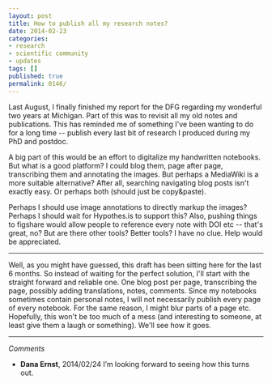 ```yaml
---
layout: post
title: How to publish all my research notes?
date: 2014-02-23
categories:
- research
- scientific community
- updates
tags: []
published: true
permalink: 0146/
---
```


Last August, I finally finished my report for the DFG regarding my wonderful two years at Michigan. Part of this was to revisit all my old notes and publications. This has reminded me of something I've been wanting to do for a long time -- publish every last bit of research I produced during my PhD and postdoc.

A big part of this would be an effort to digitalize my handwritten notebooks. But what is a good platform? I could blog them, page after page, transcribing them and annotating the images. But perhaps a MediaWiki is a more suitable alternative? After all, searching navigating blog posts isn't exactly easy. Or perhaps both (should just be copy&paste).

Perhaps I should use image annotations to directly markup the images? Perhaps I should wait for Hypothes.is to support this? Also, pushing things to figshare would allow people to reference every note with DOI etc -- that's great, no? But are there other tools? Better tools? I have no clue. Help would be appreciated.

---

Well, as you might have guessed, this draft has been sitting here for the last 6 months. So instead of waiting for the perfect solution, I'll start with the straight forward and reliable one. One blog post per page, transcribing the page, possibly adding translations, notes, comments. Since my notebooks sometimes contain personal notes, I will not necessarily publish every page of every notebook. For the same reason, I might blur parts of a page etc. Hopefully, this won't be too much of a mess (and interesting to someone, at least give them a laugh or something). We'll see how it goes.

---

_Comments_

* **Dana Ernst**, 2014/02/24
  I’m looking forward to seeing how this turns out.
